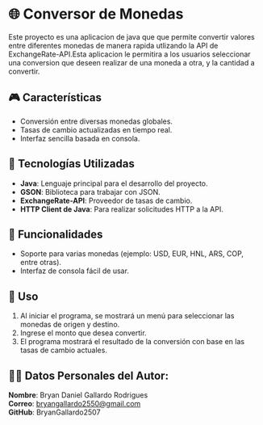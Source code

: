 # 🌐 Conversor de Monedas 

Este proyecto es una aplicacion de java que que permite convertir valores entre diferentes monedas de manera rapida utlizando la API de ExchangeRate-API.Esta aplicacion le permitira a los usuarios seleccionar una conversion que deseen realizar de una moneda a otra, y la cantidad a convertir.


## 🎮 Características
- Conversión entre diversas monedas globales.
- Tasas de cambio actualizadas en tiempo real.
- Interfaz sencilla basada en consola.

## 🤖 Tecnologías Utilizadas
- **Java**: Lenguaje principal para el desarrollo del proyecto.
- **GSON**: Biblioteca para trabajar con JSON.
- **ExchangeRate-API**: Proveedor de tasas de cambio.
- **HTTP Client de Java**: Para realizar solicitudes HTTP a la API.

## 🎲 Funcionalidades
- Soporte para varias monedas (ejemplo: USD, EUR, HNL, ARS, COP, entre otras).
- Interfaz de consola fácil de usar.

## 👾 Uso
1. Al iniciar el programa, se mostrará un menú para seleccionar las monedas de origen y destino.
2. Ingrese el monto que desea convertir.
3. El programa mostrará el resultado de la conversión con base en las tasas de cambio actuales.

## 👨🏽 Datos Personales del Autor:
 **Nombre**: Bryan Daniel Gallardo Rodrigues  
 **Correo**: bryangallardo2550@gmail.com  
 **GitHub**: BryanGallardo2507  



